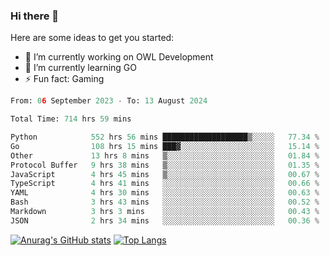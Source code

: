 ### Hi there 👋

Here are some ideas to get you started:

- 🔭 I’m currently working on OWL Development
- 🌱 I’m currently learning GO
-  ⚡ Fun fact: Gaming
  
  <!--
- 👯 I’m looking to collaborate on ...
- 🤔 I’m looking for help with ...
- 💬 Ask me about ...
- 📫 How to reach me: ...
- 😄 Pronouns: ...
-->

<!--START_SECTION:waka-->

```python
From: 06 September 2023 - To: 13 August 2024

Total Time: 714 hrs 59 mins

Python            552 hrs 56 mins ███████████████████▒░░░░░   77.34 %
Go                108 hrs 15 mins ███▓░░░░░░░░░░░░░░░░░░░░░   15.14 %
Other             13 hrs 8 mins   ▒░░░░░░░░░░░░░░░░░░░░░░░░   01.84 %
Protocol Buffer   9 hrs 38 mins   ▒░░░░░░░░░░░░░░░░░░░░░░░░   01.35 %
JavaScript        4 hrs 45 mins   ▒░░░░░░░░░░░░░░░░░░░░░░░░   00.67 %
TypeScript        4 hrs 41 mins   ░░░░░░░░░░░░░░░░░░░░░░░░░   00.66 %
YAML              4 hrs 30 mins   ░░░░░░░░░░░░░░░░░░░░░░░░░   00.63 %
Bash              3 hrs 43 mins   ░░░░░░░░░░░░░░░░░░░░░░░░░   00.52 %
Markdown          3 hrs 3 mins    ░░░░░░░░░░░░░░░░░░░░░░░░░   00.43 %
JSON              2 hrs 34 mins   ░░░░░░░░░░░░░░░░░░░░░░░░░   00.36 %
```

<!--END_SECTION:waka-->

[![Anurag's GitHub stats](https://github-readme-stats.vercel.app/api?username=aebalz&show_icons=true&theme=codeSTACKr)](https://github.com/anuraghazra/github-readme-stats)
[![Top Langs](https://github-readme-stats.vercel.app/api/top-langs/?username=aebalz&layout=compact)](https://github.com/anuraghazra/github-readme-stats)
<!-- [![Readme Card](https://github-readme-stats.vercel.app/api/pin/?username=aebalz&repo=go-gin-gone&show_owner=true)](https://github.com/anuraghazra/github-readme-stats)-->
